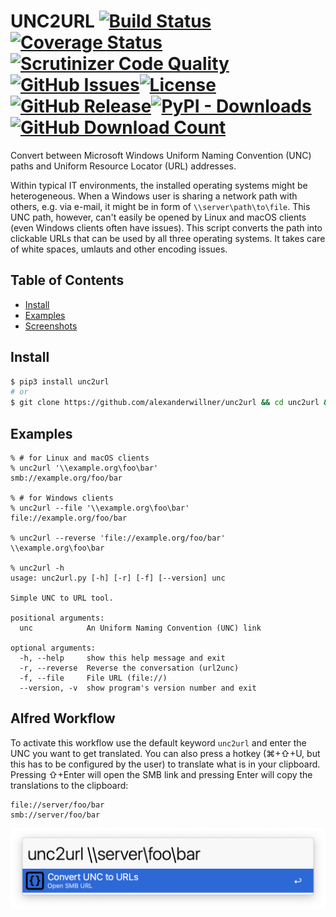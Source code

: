 # UNC2URL [![Build Status](https://github.com/alexanderwillner/unc2url/workflows/Build-Test/badge.svg)](https://github.com/alexanderwillner/unc2url/actions)[![Coverage Status](https://codecov.io/gh/alexanderwillner/unc2url/branch/master/graph/badge.svg?token=dJbdYWeg7d)](https://codecov.io/gh/alexanderwillner/unc2url)[![Scrutinizer Code Quality](https://img.shields.io/scrutinizer/quality/g/alexanderwillner/unc2url)](https://scrutinizer-ci.com/g/alexanderwillner/unc2url/?branch=master)[![GitHub Issues](https://img.shields.io/github/issues/alexanderwillner/unc2url)](https://github.com/alexanderwillner/unc2url/issues)[![License](https://img.shields.io/badge/License-Apache%202.0-blue.svg)](https://opensource.org/licenses/Apache-2.0)[![GitHub Release](https://img.shields.io/github/v/release/alexanderwillner/unc2url?sort=semver)](https://github.com/alexanderwillner/unc2url/releases)[![PyPI - Downloads](https://img.shields.io/pypi/dm/unc2url?label=pypi%20downloads)](https://pypi.org/project/unc2url/)[![GitHub Download Count](https://img.shields.io/github/downloads/alexanderwillner/unc2url/total.svg)](https://github.com/alexanderwillner/unc2url/releases)

Convert between Microsoft Windows Uniform Naming Convention (UNC) paths and Uniform Resource Locator (URL) addresses.

Within typical IT environments, the installed operating systems might be heterogeneous. When a Windows user is sharing a network path with others, e.g. via e-mail, it might be in form of `\\server\path\to\file`. This UNC path, however, can't easily be opened by Linux and macOS clients (even Windows clients often have issues). This script converts the path into clickable URLs that can be used by all three operating systems. It takes care of white spaces, umlauts and other encoding issues.

## Table of Contents

- [Install](#install)
- [Examples](#examples)
- [Screenshots](#screenshots)

## Install

```sh
$ pip3 install unc2url
# or
$ git clone https://github.com/alexanderwillner/unc2url && cd unc2url && make install
```

## Examples

```shell
% # for Linux and macOS clients
% unc2url '\\example.org\foo\bar'
smb://example.org/foo/bar

% # for Windows clients
% unc2url --file '\\example.org\foo\bar'
file://example.org/foo/bar

% unc2url --reverse 'file://example.org/foo/bar'
\\example.org\foo\bar

% unc2url -h
usage: unc2url.py [-h] [-r] [-f] [--version] unc

Simple UNC to URL tool.

positional arguments:
  unc            An Uniform Naming Convention (UNC) link

optional arguments:
  -h, --help     show this help message and exit
  -r, --reverse  Reverse the conversation (url2unc)
  -f, --file     File URL (file://)
  --version, -v  show program's version number and exit
```

## Alfred Workflow

To activate this workflow use the default keyword ```unc2url``` and enter the UNC you want to get translated. You can also press a hotkey (⌘+⇧+U, but this has to be configured by the user) to translate what is in your clipboard. Pressing ⇧+Enter will open the SMB link and pressing Enter will copy the translations to the clipboard:

```text
file://server/foo/bar
smb://server/foo/bar
```



![Alfred](resources/alfred.png)
